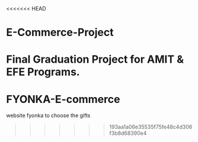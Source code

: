 <<<<<<< HEAD
# E-Commerce-Project

Final Graduation Project for AMIT &amp; EFE Programs.
=======
# FYONKA-E-commerce
website fyonka to choose the gifts 
>>>>>>> 193aa1a06e35535f75fe48c4d306f3b8d68390e4
